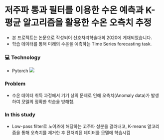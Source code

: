 # 저주파 통과 필터를 이용한 수온 예측과 K-평균 알고리즘을 활용한 수온 오측치 추정

+ 본 프로젝트는 논문으로 작성되어 신호처리학술대회 2020에 게재되었습니다.
+ 학습 데이터를 통해 미래의 수온을 예측하는 Time Series forecasting task.

### 💻 Technology
+ Pytorch <a href="" target="_blank"><img src="https://img.shields.io/badge/PyTorch-EE4C2C?style=flat-square&logo=PyTorch&logoColor=white"/></a>

### Problem
+ 수온 데이터 취득 과정에서 기기 상의 문제로 인해 오측치(Anomaly data)가 발생하여 모델의 정확한 학습을 방해함.

### In this study
+ Low-pass filter로 노이즈에 해당하는 고주파 성분을 걸러내고, K-means 알고리즘을 통해 오측치를 제거한 후 전처리된 데이터를 모델에 학습시킴


